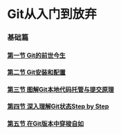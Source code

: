 # Git从入门到放弃

### 基础篇

#### [第一节 Git的前世今生](./git_1.md)

#### [第二节 Git安装和配置](./git_2.md)

#### [第三节 图解Git本地代码托管与提交原理](./git_3.md)

#### [第四节 深入理解Git状态Step by Step](./git_4.md)

#### [第五节 在Git版本中穿梭自如](./git_5.md)

